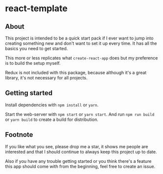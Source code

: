 # react-template

## About

This project is intended to be a quick start pack if I ever want to jump into creating something new and don't want to set it up every time. It has all the basics you need to get started.

This more or less replicates what `create-react-app` does but my preference is to build the setup myself.

Redux is not included with this package, because although it's a great library, it's not necessary for all projects.

## Getting started

Install dependencies with `npm install` or `yarn`.

Start the web-server with `npm start` or `yarn start`.
And run `npm run build` or `yarn build` to create a build for distribution.

## Footnote

If you like what you see, please drop me a star, it shows me people are interested and that I should continue to always keep this project up to date.

Also if you have any trouble getting started or you think there's a feature this app should come with from the beginning, feel free to create an issue.
